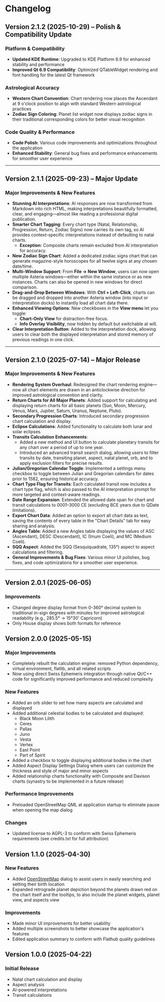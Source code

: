 # Changelog

## Version 2.1.2 (2025-10-29) – Polish & Compatibility Update

### Platform & Compatibility
- **Updated KDE Runtime**: Upgraded to KDE Platform 6.9 for enhanced stability and performance
- **Improved Qt 6.9 Compatibility**: Optimized QTableWidget rendering and font handling for the latest Qt framework

### Astrological Accuracy
- **Western Chart Convention**: Chart rendering now places the Ascendant at 9 o'clock position to align with standard Western astrological practices
- **Zodiac Sign Coloring**: Planet list widget now displays zodiac signs in their traditional corresponding colors for better visual recognition

### Code Quality & Performance
- **Code Polish**: Various code improvements and optimizations throughout the application
- **Enhanced Stability**: General bug fixes and performance enhancements for smoother user experience

---


## Version 2.1.1 (2025-09-23) – Major Update

### Major Improvements & New Features

- **Stunning AI Interpretations**: AI responses are now transformed from Markdown into rich HTML, making interpretations beautifully formatted, clear, and engaging—almost like reading a professional digital publication.
- **Smarter Chart Tagging**: Every chart type (Natal, Relationship, Progression, Return, Zodiac Signs) now carries its own tag, so AI provides context-specific interpretations instead of defaulting to natal charts.  
  - **Exception**: Composite charts remain excluded from AI interpretation for accuracy.
- **New Zodiac Sign Chart**: Added a dedicated zodiac signs chart that can generate magazine-style horoscopes for all twelve signs at any chosen date/time.
- **Multi-Window Support**: From **File → New Window**, users can now open multiple Asteria windows—either within the same instance or as new instances. Charts can also be opened in new windows for direct comparison.
- **Drag-and-Drop Between Windows**: With **Ctrl + Left-Click**, charts can be dragged and dropped into another Asteria window (into input or interpretation docks) to instantly load all chart data there.
- **Enhanced Viewing Options**: New checkboxes in the **View menu** let you toggle:
  - **Chart-Only View** for distraction-free focus.
  - **Info Overlay Visibility**, now hidden by default but switchable at will.
- **Clear Interpretation Button**: Added to the interpretation dock, allowing users to clear both the displayed interpretation and stored memory of previous readings in one click.

---

## Version 2.1.0 (2025-07-14) – Major Release

### Major Improvements & New Features

- **Rendering System Overhaul**: Redesigned the chart rendering engine—now all chart elements are drawn in an anticlockwise direction for improved astrological convention and clarity.
- **Return Charts for All Major Planets**: Added support for calculating and displaying return charts for all basic planets (Sun, Moon, Mercury, Venus, Mars, Jupiter, Saturn, Uranus, Neptune, Pluto).
- **Secondary Progression Charts**: Introduced secondary progression chart calculation and display.
- **Eclipse Calculations**: Added functionality to calculate both lunar and solar eclipses.
- **Transits Calculation Enhancements**:
  - Added a new method and UI button to calculate planetary transits for any chart over a period of up to one year.
  - Introduced an advanced transit search dialog, allowing users to filter transits by date, transiting planet, aspect, natal planet, orb, and to apply exclusion filters for precise results.
- **Julian/Gregorian Calendar Toggle**: Implemented a settings menu checkbox to toggle between Julian and Gregorian calendars for dates prior to 1582, ensuring historical accuracy.
- **Chart Type Flag for Transits**: Each calculated transit now includes a chart type flag, which is also passed to the AI interpretation prompt for more targeted and context-aware readings.
- **Date Range Expansion**: Extended the allowed date span for chart and transit calculations to 0001–3000 CE (excluding BCE years due to QDate limitations).
- **Export Chart Data**: Added an option to export all chart data as text, saving the contents of every table in the "Chart Details" tab for easy sharing and analysis.
- **Angles Table**: Added a new Angles table displaying the values of ASC (Ascendant), DESC (Descendant), IC (Imum Coeli), and MC (Medium Coeli).
- **SQQ Aspect**: Added the SQQ (Sesquiquadrate, 135°) aspect to aspect calculations and filtering.
- **General Improvements & Bug Fixes**: Various minor UI polishes, bug fixes, and code optimizations for a smoother user experience.

---

## Version 2.0.1 (2025-06-05)

### Improvements

- Changed degree display format from 0-360° decimal system to traditional in-sign degrees with minutes for improved astrological readability (e.g., 285.5° → 15°30' Capricorn)
- Only House display shows both formats for reference

## Version 2.0.0 (2025-05-15)

### Major Improvements

- Completely rebuilt the calculation engine: removed Python dependency, virtual environment, flatlib, and all related scripts
- Now using direct Swiss Ephemeris integration through native Qt/C++ code for significantly improved performance and reduced complexity

### New Features

- Added an orb slider to set how many aspects are calculated and displayed
- Added additional celestial bodies to be calculated and displayed:
  - Black Moon Lilith
  - Ceres
  - Pallas
  - Juno
  - Vesta
  - Vertex
  - East Point
  - Part of Spirit
- Added a checkbox to toggle displaying additional bodies in the chart
- Added Aspect Display Settings Dialog where users can customize the thickness and style of major and minor aspects
- Added relationship charts functionality with Composite and Davison charts (synastry to be implemented in a future release)

### Performance Improvements

- Preloaded OpenStreetMap QML at application startup to eliminate pause when opening the map dialog

### Changes

- Updated license to AGPL-3 to conform with Swiss Ephemeris requirements (see credits.txt for full attribution)

## Version 1.1.0 (2025-04-30)

### New Features

- Added [OpenStreetMap](https://www.openstreetmap.org/) dialog to assist users in easily searching and setting their birth location
- Expanded retrograde planet depiction beyond the planets drawn red on the chart itself and the tooltips, to also include the planet widgets, planet view, and aspects view

### Improvements

- Made minor UI improvements for better usability
- Added multiple screenshots to better showcase the application's features
- Edited application summary to conform with Flathub quality guidelines

## Version 1.0.0 (2025-04-22)

### Initial Release

- Natal chart calculation and display
- Aspect analysis
- AI-powered interpretations
- Transit calculations



